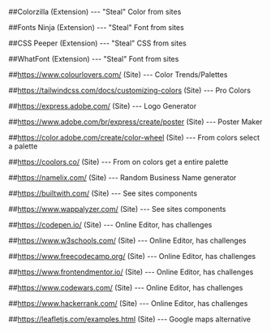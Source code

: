##Colorzilla (Extension) --- "Steal" Color from sites

##Fonts Ninja (Extension) ---  "Steal" Font from sites

##CSS Peeper (Extension) --- "Steal" CSS from sites

##WhatFont (Extension) --- "Steal" Font from sites

##https://www.colourlovers.com/ (Site) --- Color Trends/Palettes

##https://tailwindcss.com/docs/customizing-colors (Site) --- Pro Colors

##https://express.adobe.com/ (Site) --- Logo Generator

##https://www.adobe.com/br/express/create/poster (Site) --- Poster Maker

##https://color.adobe.com/create/color-wheel (Site) --- From colors select a palette

##https://coolors.co/ (Site) --- From on colors get a entire palette

##https://namelix.com/ (Site) --- Random Business Name generator

##https://builtwith.com/ (Site) --- See sites components

##https://www.wappalyzer.com/ (Site) --- See sites components

##https://codepen.io/ (Site) --- Online Editor, has challenges

##https://www.w3schools.com/ (Site) --- Online Editor, has challenges

##https://www.freecodecamp.org/ (Site) --- Online Editor, has challenges

##https://www.frontendmentor.io/ (Site) --- Online Editor, has challenges

##https://www.codewars.com/ (Site) --- Online Editor, has challenges

##https://www.hackerrank.com/ (Site) --- Online Editor, has challenges

##https://leafletjs.com/examples.html (Site) --- Google maps alternative
